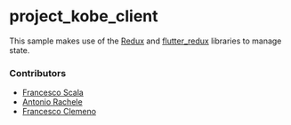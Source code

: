 # project_kobe_client

This sample makes use of the [Redux](https://pub.dartlang.org/packages/redux) and [flutter_redux](https://pub.dartlang.org/packages/flutter_redux) libraries to manage state.



### Contributors

  * [Francesco Scala](https://github.com/Franco7Scala)
  * [Antonio Rachele](https://github.com/racheleantonio)
  * [Francesco Clemeno](https://github.com/devclemeno)

